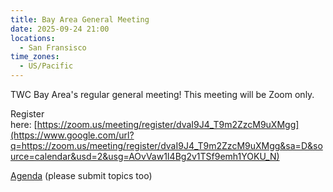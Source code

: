 ```yaml
---
title: Bay Area General Meeting
date: 2025-09-24 21:00
locations:
  - San Fransisco
time_zones:
  - US/Pacific
---
```


TWC Bay Area's regular general meeting! This meeting will be Zoom only.

Register here: [https://zoom.us/meeting/register/dvaI9J4_T9m2ZzcM9uXMgg](https://www.google.com/url?q=https://zoom.us/meeting/register/dvaI9J4_T9m2ZzcM9uXMgg&sa=D&source=calendar&usd=2&usg=AOvVaw1I4Bg2v1TSf9emh1YOKU_N)

[Agenda](https://www.google.com/url?q=https://cosmic-knight-d0e.notion.site/TWC-Bay-Area-general-meetings-21c76edfa07280089e29cc991cc28210?pvs%3D74&sa=D&source=calendar&usd=2&usg=AOvVaw3Df0lsgPS7RlZucgvwtb8u) (please submit topics too)
